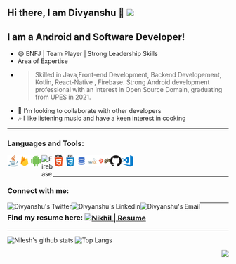 
### <h2>  Hi there, I am Divyanshu 👋 <img src="https://media.giphy.com/media/mGcNjsfWAjY5AEZNw6/giphy.gif" width="50"></h2>


## I am a Android and Software Developer!
- 😄 ENFJ | Team Player | Strong Leadership Skills
- Area of Expertise
- > Skilled in Java,Front-end Development, Backend Developement, Kotlin, React-Native , Firebase. Strong Android development professional with an interest in Open Source Domain,
graduating from UPES in 2021. 
- 👯 I’m looking to collaborate with other developers
- 🎶 I like listening music and have a keen interest in cooking
------------------------------

### Languages and Tools:

<img align="left" alt="Java" width="26px" src="https://raw.githubusercontent.com/github/explore/80688e429a7d4ef2fca1e82350fe8e3517d3494d/topics/java/java.png" />
<img align="left" alt="Firebase" width="26px" src="https://raw.githubusercontent.com/github/explore/80688e429a7d4ef2fca1e82350fe8e3517d3494d/topics/firebase/firebase.png" />
<img align="left" alt="Firebase" width="26px" src="https://raw.githubusercontent.com/github/explore/80688e429a7d4ef2fca1e82350fe8e3517d3494d/topics/android/android.png" />
<img align="left" alt="Firebase" width="26px" src="https://is4-ssl.mzstatic.com/image/thumb/Purple114/v4/1a/75/18/1a7518c2-aad2-7ce3-28f7-22b526384ff0/AppIcon-0-2x-4-0-85-220.png/230x0w.png" />
<img align="left" alt="HTML5" width="26px" src="https://raw.githubusercontent.com/github/explore/80688e429a7d4ef2fca1e82350fe8e3517d3494d/topics/html/html.png" />
<img align="left" alt="CSS3" width="26px" src="https://raw.githubusercontent.com/github/explore/80688e429a7d4ef2fca1e82350fe8e3517d3494d/topics/css/css.png" />
<img align="left" alt="SQL" width="26px" src="https://raw.githubusercontent.com/github/explore/80688e429a7d4ef2fca1e82350fe8e3517d3494d/topics/sql/sql.png" />
<img align="left" alt="MySQL" width="26px" src="https://raw.githubusercontent.com/github/explore/80688e429a7d4ef2fca1e82350fe8e3517d3494d/topics/mysql/mysql.png" />
<img align="left" alt="Git" width="26px" src="https://raw.githubusercontent.com/github/explore/80688e429a7d4ef2fca1e82350fe8e3517d3494d/topics/git/git.png" />
<img align="left" alt="GitHub" width="26px" src="https://raw.githubusercontent.com/github/explore/78df643247d429f6cc873026c0622819ad797942/topics/github/github.png" />
<img align="left" alt="Visual Studio Code" width="26px" src="https://raw.githubusercontent.com/github/explore/80688e429a7d4ef2fca1e82350fe8e3517d3494d/topics/visual-studio-code/visual-studio-code.png" />

<br />
<br />

------------------------------

### Connect with me:
<a href="https://twitter.com/8divyanshugupta">
  <img align="left" alt="Divyanshu's Twitter" src="https://img.icons8.com/bubbles/50/000000/twitter.png"/>
</a>

<a href=" https://www.linkedin.com/in/divyanshu-gupta-97b0a1193/">
  <img align="left" alt="Divyanshu's LinkedIn" src="https://img.icons8.com/bubbles/50/000000/linkedin.png"/>
</a>
<a href="mailto:divyanshuguptaososofficial@gmail.com">
  <img align="left" alt="Divyanshu's Email" src="https://img.icons8.com/bubbles/50/000000/gmail.png"/>
</a>

------------------------------

### Find my resume here: [<img align="center" alt="Nikhil | Resume" width="22px" src="https://amritfoundationofindia.in/wp-content/uploads/2018/08/download-logo.png" />][Resume]

------------------------------
![Nilesh's github stats](https://github-readme-stats.vercel.app/api?username=divyanshuguptaososofficial&show_icons=true&theme=dark)
![Top Langs](https://github-readme-stats.vercel.app/api/top-langs/?username=divyanshuguptaososofficial&layout=compact&theme=dark)

<img align="right" src="https://komarev.com/ghpvc/?username=divyanshuguptaososofficial&color=blue">

[twitter]: https://twitter.com/8divyanshugupta
[instagram]: https://www.instagram.com/divyaanshu__gupta/
[linkedin]: https://www.linkedin.com/in/divyanshu-gupta-97b0a1193/
[Resume]: https://drive.google.com/file/d/12650_O5iR6m_wpFnAsnz5kRcn8EKadH9/view?usp=sharing

